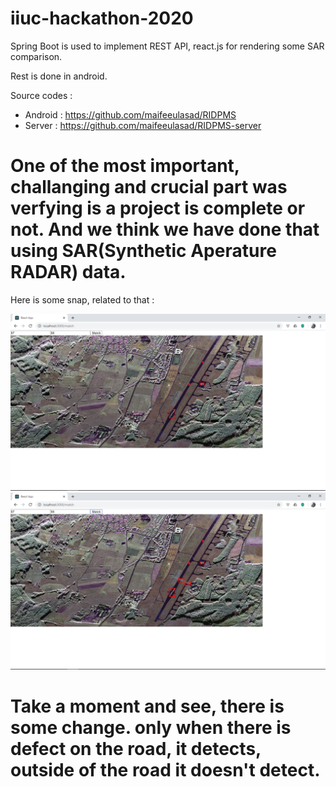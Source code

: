 # iiuc-hackathon-2020


Spring Boot is used to implement REST API, react.js for rendering some SAR comparison.


Rest is done in android.


Source codes :
 - Android : https://github.com/maifeeulasad/RIDPMS
 - Server : https://github.com/maifeeulasad/RIDPMS-server



# One of the most important, challanging and crucial part was verfying is a project is complete or not. And we think we have done that using SAR(Synthetic Aperature RADAR) data.

Here is some snap, related to that :

![sar1](https://github.com/maifeeulasad/iiuc-hackathon-2020/blob/master/ss/Screenshot%20(100).png)
![sar2](https://github.com/maifeeulasad/iiuc-hackathon-2020/blob/master/ss/Screenshot%20(101).png)

# Take a moment and see, there is some change. only when there is defect on the road, it detects, outside of the road it doesn't detect.
